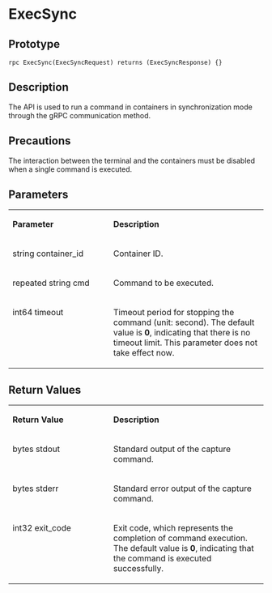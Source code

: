 # ExecSync<a name="EN-US_TOPIC_0184808106"></a>

## Prototype<a name="en-us_topic_0183088052_section164301654155514"></a>

```
rpc ExecSync(ExecSyncRequest) returns (ExecSyncResponse) {}
```

## Description<a name="en-us_topic_0183088052_section729211519569"></a>

The API is used to run a command in containers in synchronization mode through the gRPC communication method.

## Precautions<a name="en-us_topic_0183088052_section973104418419"></a>

The interaction between the terminal and the containers must be disabled when a single command is executed.

## Parameters<a name="en-us_topic_0183088052_section349492895613"></a>

<a name="en-us_topic_0183088052_table184320467318"></a>
<table><tbody><tr id="en-us_topic_0183088052_row78917461336"><td class="cellrowborder" valign="top" width="39.54%"><p id="en-us_topic_0183088052_p1089154617315"><a name="en-us_topic_0183088052_p1089154617315"></a><a name="en-us_topic_0183088052_p1089154617315"></a><strong id="en-us_topic_0183088052_b98988346300"><a name="en-us_topic_0183088052_b98988346300"></a><a name="en-us_topic_0183088052_b98988346300"></a>Parameter</strong></p>
</td>
<td class="cellrowborder" valign="top" width="60.46%"><p id="en-us_topic_0183088052_p128984613319"><a name="en-us_topic_0183088052_p128984613319"></a><a name="en-us_topic_0183088052_p128984613319"></a><strong id="en-us_topic_0183088052_b49551236133014"><a name="en-us_topic_0183088052_b49551236133014"></a><a name="en-us_topic_0183088052_b49551236133014"></a>Description</strong></p>
</td>
</tr>
<tr id="en-us_topic_0183088052_row10898461533"><td class="cellrowborder" valign="top" width="39.54%"><p id="en-us_topic_0183088052_p293511573266"><a name="en-us_topic_0183088052_p293511573266"></a><a name="en-us_topic_0183088052_p293511573266"></a>string container_id</p>
</td>
<td class="cellrowborder" valign="top" width="60.46%"><p id="en-us_topic_0183088052_p1189846434"><a name="en-us_topic_0183088052_p1189846434"></a><a name="en-us_topic_0183088052_p1189846434"></a>Container ID.</p>
</td>
</tr>
<tr id="en-us_topic_0183088052_row17894468314"><td class="cellrowborder" valign="top" width="39.54%"><p id="en-us_topic_0183088052_p1489111122411"><a name="en-us_topic_0183088052_p1489111122411"></a><a name="en-us_topic_0183088052_p1489111122411"></a>repeated string cmd</p>
</td>
<td class="cellrowborder" valign="top" width="60.46%"><p id="en-us_topic_0183088052_p780820166266"><a name="en-us_topic_0183088052_p780820166266"></a><a name="en-us_topic_0183088052_p780820166266"></a>Command to be executed.</p>
</td>
</tr>
<tr id="en-us_topic_0183088052_row4812119101610"><td class="cellrowborder" valign="top" width="39.54%"><p id="en-us_topic_0183088052_p24734935614"><a name="en-us_topic_0183088052_p24734935614"></a><a name="en-us_topic_0183088052_p24734935614"></a>int64 timeout</p>
</td>
<td class="cellrowborder" valign="top" width="60.46%"><p id="en-us_topic_0183088052_p6510957162719"><a name="en-us_topic_0183088052_p6510957162719"></a><a name="en-us_topic_0183088052_p6510957162719"></a>Timeout period for stopping the command (unit: second). The default value is <strong id="en-us_topic_0183088052_b16786155213142"><a name="en-us_topic_0183088052_b16786155213142"></a><a name="en-us_topic_0183088052_b16786155213142"></a>0</strong>, indicating that there is no timeout limit. This parameter does not take effect now.</p>
</td>
</tr>
</tbody>
</table>

## Return Values<a name="en-us_topic_0183088052_section344116515246"></a>

<a name="en-us_topic_0183088052_table1244111592419"></a>
<table><tbody><tr id="en-us_topic_0183088052_row844114513243"><td class="cellrowborder" valign="top" width="39.54%"><p id="en-us_topic_0183088052_p244117515249"><a name="en-us_topic_0183088052_p244117515249"></a><a name="en-us_topic_0183088052_p244117515249"></a><strong id="en-us_topic_0183088052_b767413425301"><a name="en-us_topic_0183088052_b767413425301"></a><a name="en-us_topic_0183088052_b767413425301"></a>Return Value</strong></p>
</td>
<td class="cellrowborder" valign="top" width="60.46%"><p id="en-us_topic_0183088052_p10441155152411"><a name="en-us_topic_0183088052_p10441155152411"></a><a name="en-us_topic_0183088052_p10441155152411"></a><strong id="en-us_topic_0183088052_b12586144515306"><a name="en-us_topic_0183088052_b12586144515306"></a><a name="en-us_topic_0183088052_b12586144515306"></a>Description</strong></p>
</td>
</tr>
<tr id="en-us_topic_0183088052_row17442659244"><td class="cellrowborder" valign="top" width="39.54%"><p id="en-us_topic_0183088052_p44421057247"><a name="en-us_topic_0183088052_p44421057247"></a><a name="en-us_topic_0183088052_p44421057247"></a>bytes stdout</p>
</td>
<td class="cellrowborder" valign="top" width="60.46%"><p id="en-us_topic_0183088052_p14442857248"><a name="en-us_topic_0183088052_p14442857248"></a><a name="en-us_topic_0183088052_p14442857248"></a>Standard output of the capture command.</p>
</td>
</tr>
<tr id="en-us_topic_0183088052_row444214512412"><td class="cellrowborder" valign="top" width="39.54%"><p id="en-us_topic_0183088052_p19834172715201"><a name="en-us_topic_0183088052_p19834172715201"></a><a name="en-us_topic_0183088052_p19834172715201"></a>bytes stderr</p>
</td>
<td class="cellrowborder" valign="top" width="60.46%"><p id="en-us_topic_0183088052_p18188336182011"><a name="en-us_topic_0183088052_p18188336182011"></a><a name="en-us_topic_0183088052_p18188336182011"></a>Standard error output of the capture command.</p>
</td>
</tr>
<tr id="en-us_topic_0183088052_row16951195032014"><td class="cellrowborder" valign="top" width="39.54%"><p id="en-us_topic_0183088052_p1195135062019"><a name="en-us_topic_0183088052_p1195135062019"></a><a name="en-us_topic_0183088052_p1195135062019"></a>int32 exit_code</p>
</td>
<td class="cellrowborder" valign="top" width="60.46%"><p id="en-us_topic_0183088052_p987318251219"><a name="en-us_topic_0183088052_p987318251219"></a><a name="en-us_topic_0183088052_p987318251219"></a>Exit code, which represents the completion of command execution. The default value is <strong id="en-us_topic_0183088052_b061148112619"><a name="en-us_topic_0183088052_b061148112619"></a><a name="en-us_topic_0183088052_b061148112619"></a>0</strong>, indicating that the command is executed successfully.</p>
</td>
</tr>
</tbody>
</table>

